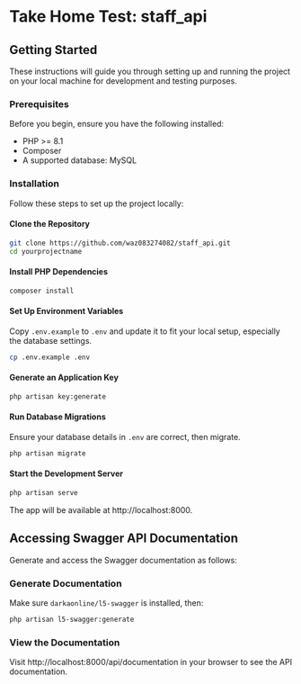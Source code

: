 
# Take Home Test: staff_api

## Getting Started
These instructions will guide you through setting up and running the project on your local machine for development and testing purposes.

### Prerequisites
Before you begin, ensure you have the following installed:

- PHP >= 8.1
- Composer
- A supported database: MySQL

### Installation
Follow these steps to set up the project locally:

#### Clone the Repository
```sh
git clone https://github.com/waz083274082/staff_api.git
cd yourprojectname
```

#### Install PHP Dependencies
```sh
composer install
```

#### Set Up Environment Variables
Copy `.env.example` to `.env` and update it to fit your local setup, especially the database settings.

```sh
cp .env.example .env
```

#### Generate an Application Key
```sh
php artisan key:generate
```

#### Run Database Migrations
Ensure your database details in `.env` are correct, then migrate.

```sh
php artisan migrate
```

#### Start the Development Server
```sh
php artisan serve
```
The app will be available at http://localhost:8000.

## Accessing Swagger API Documentation
Generate and access the Swagger documentation as follows:

### Generate Documentation
Make sure `darkaonline/l5-swagger` is installed, then:

```sh
php artisan l5-swagger:generate
```

### View the Documentation
Visit http://localhost:8000/api/documentation in your browser to see the API documentation.

